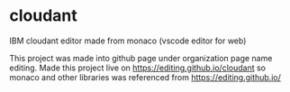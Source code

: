 # cloudant

IBM cloudant editor made from monaco (vscode editor for web)

This project was made into github page under organization page name editing. Made this project live on https://editing.github.io/cloudant so monaco and other libraries was referenced from https://editing.github.io/

